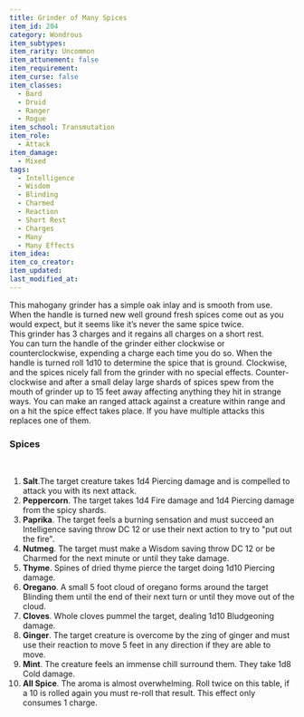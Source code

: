 ```yaml
---
title: Grinder of Many Spices
item_id: 204
category: Wondrous
item_subtypes: 
item_rarity: Uncommon
item_attunement: false
item_requirement: 
item_curse: false
item_classes: 
  - Bard
  - Druid
  - Ranger
  - Rogue
item_school: Transmutation
item_role: 
  - Attack
item_damage: 
  - Mixed
tags:
  - Intelligence
  - Wisdom
  - Blinding
  - Charmed
  - Reaction
  - Short Rest
  - Charges
  - Many
  - Many Effects
item_idea: 
item_co_creator: 
item_updated: 
last_modified_at: 
---
```


This mahogany grinder has a simple oak inlay and is smooth from use. When the handle is turned new well ground fresh spices come out as you would expect, but it seems like it’s never the same spice twice.  
This grinder has 3 charges and it regains all charges on a short rest.  
You can turn the handle of the grinder either clockwise or counterclockwise, expending a charge each time you do so. When the handle is turned roll 1d10 to determine the spice that is ground. Clockwise, and the spices nicely fall from the grinder with no special effects. Counter-clockwise and after a small delay large shards of spices spew from the mouth of grinder up to 15 feet away affecting anything they hit in strange ways. You can make an ranged attack against a creature within range and on a hit the spice effect takes place. If you have multiple attacks this replaces one of them.

<!--excerpt-->
### Spices
<br />

1. **Salt**.The target creature takes 1d4 Piercing damage and is compelled to attack you with its next attack.
2. **Peppercorn**. The target takes 1d4 Fire damage and 1d4 Piercing damage from the spicy shards.
3. **Paprika**. The target feels a burning sensation and must succeed an Intelligence saving throw DC 12 or use their next action to try to "put out the fire".
4. **Nutmeg**. The target must make a Wisdom saving throw DC 12 or be Charmed for the next minute or until they take damage.
5. **Thyme**. Spines of dried thyme pierce the target doing 1d10 Piercing damage.
6. **Oregano**. A small 5 foot cloud of oregano forms around the target Blinding them until the end of their next turn or until they move out of the cloud.
7. **Cloves**. Whole cloves pummel the target, dealing 1d10 Bludgeoning damage.
8. **Ginger**. The target creature is overcome by the zing of ginger and must use their reaction to move 5 feet in any direction if they are able to move.
9. **Mint**. The creature feels an immense chill surround them. They take 1d8 Cold damage.
10. **All Spice**. The aroma is almost overwhelming. Roll twice on this table, if a 10 is rolled again you must re-roll that result. This effect only consumes 1 charge.
